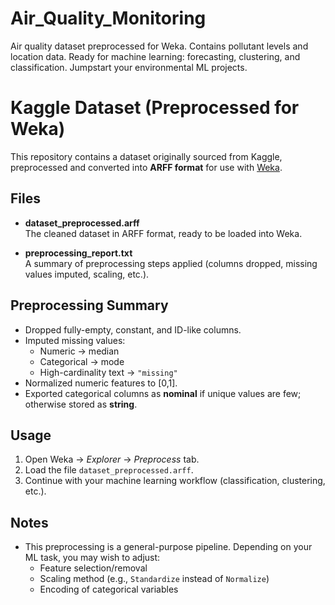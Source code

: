 # Air_Quality_Monitoring
Air quality dataset preprocessed for Weka. Contains pollutant levels and location data. Ready for machine learning: forecasting, clustering, and classification. Jumpstart your environmental ML projects.
# Kaggle Dataset (Preprocessed for Weka)

This repository contains a dataset originally sourced from Kaggle, preprocessed and converted into **ARFF format** for use with [Weka](https://www.cs.waikato.ac.nz/ml/weka/).

## Files

- **dataset_preprocessed.arff**  
  The cleaned dataset in ARFF format, ready to be loaded into Weka.

- **preprocessing_report.txt**  
  A summary of preprocessing steps applied (columns dropped, missing values imputed, scaling, etc.).

## Preprocessing Summary

- Dropped fully-empty, constant, and ID-like columns.  
- Imputed missing values:  
  - Numeric → median  
  - Categorical → mode  
  - High-cardinality text → `"missing"`  
- Normalized numeric features to [0,1].  
- Exported categorical columns as **nominal** if unique values are few; otherwise stored as **string**.

## Usage

1. Open Weka → *Explorer* → *Preprocess* tab.  
2. Load the file `dataset_preprocessed.arff`.  
3. Continue with your machine learning workflow (classification, clustering, etc.).

## Notes
- This preprocessing is a general-purpose pipeline. Depending on your ML task, you may wish to adjust:  
  - Feature selection/removal  
  - Scaling method (e.g., `Standardize` instead of `Normalize`)  
  - Encoding of categorical variables  


